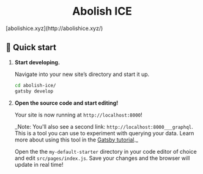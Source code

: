 <h1 align="center">
Abolish ICE
</h1>
[abolishice.xyz](http://abolishice.xyz/)

## 🚀 Quick start

1.  **Start developing.**

    Navigate into your new site’s directory and start it up.

    ```sh
    cd abolish-ice/
    gatsby develop
    ```

2.  **Open the source code and start editing!**

    Your site is now running at `http://localhost:8000`!

    \_Note: You'll also see a second link: `http://localhost:8000___graphql`. This is a tool you can use to experiment with querying your data. Learn more about using this tool in the [Gatsby tutorial](https://next.gatsbyjs.org/tutorial/part-five/#introducing-graphiql).\_

    Open the the `my-default-starter` directory in your code editor of choice and edit `src/pages/index.js`. Save your changes and the browser will update in real time!
